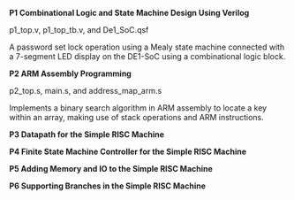 **P1 Combinational Logic and State Machine Design Using Verilog**

p1_top.v, p1_top_tb.v, and De1_SoC.qsf

A password set lock operation using a Mealy state machine connected with a 7-segment LED display on the DE1-SoC using a combinational logic block. 

**P2 ARM Assembly Programming**

p2_top.s, main.s, and address_map_arm.s

Implements a binary search algorithm in ARM assembly to locate a key within an array, making use of stack operations and ARM instructions.

**P3 Datapath for the Simple RISC Machine**

**P4 Finite State Machine Controller for the Simple RISC Machine**

**P5 Adding Memory and IO to the Simple RISC Machine**

**P6 Supporting Branches in the Simple RISC Machine**
